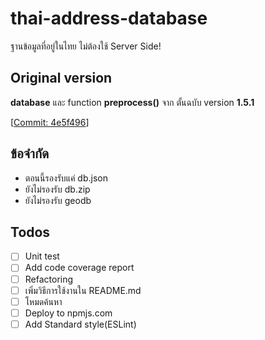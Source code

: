 # thai-address-database
ฐานข้อมูลที่อยู่ในไทย ไม่ต้องใช้ Server Side!

## Original version
**database** และ function **preprocess()** จาก ตั้นฉบับ version **1.5.1**

[[Commit: 4e5f496](https://github.com/earthchie/jquery.Thailand.js/commit/4e5f496f5db064bf56c163514167796816d9e357)]

## ข้อจำกัด
* ตอนนี้รองรับแค่ db.json
* ยังไม่รองรับ db.zip
* ยังไม่รองรับ geodb

## Todos
- [ ] Unit test
- [ ] Add code coverage report
- [ ] Refactoring
- [ ] เพิ่มวิธีการใช้งานใน README.md
- [ ] โหมดค้นหา
- [ ] Deploy to npmjs.com
- [ ] Add Standard style(ESLint)
